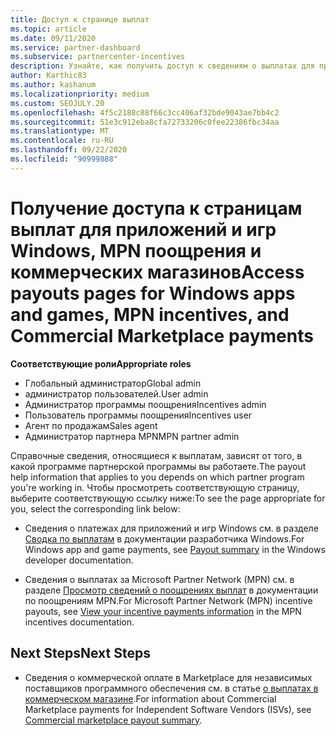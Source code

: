 ```yaml
---
title: Доступ к странице выплат
ms.topic: article
ms.date: 09/11/2020
ms.service: partner-dashboard
ms.subservice: partnercenter-incentives
description: Узнайте, как получить доступ к сведениям о выплатах для приложений и игр Windows, MPN поощрения и коммерческих продуктов в магазине для независимых поставщиков программного обеспечения.
author: Karthic83
ms.author: kashanum
ms.localizationpriority: medium
ms.custom: SEOJULY.20
ms.openlocfilehash: 4f5c2188c88f66c3cc406af32bde9043ae7bb4c2
ms.sourcegitcommit: 51e3c912eba8cfa72733206c0fee22386fbc34aa
ms.translationtype: MT
ms.contentlocale: ru-RU
ms.lasthandoff: 09/22/2020
ms.locfileid: "90999888"
---
```

# <a name="access-payouts-pages-for-windows-apps-and-games-mpn-incentives-and-commercial-marketplace-payments"></a><span data-ttu-id="38fa9-103">Получение доступа к страницам выплат для приложений и игр Windows, MPN поощрения и коммерческих магазинов</span><span class="sxs-lookup"><span data-stu-id="38fa9-103">Access payouts pages for Windows apps and games, MPN incentives, and Commercial Marketplace payments</span></span>

<span data-ttu-id="38fa9-104">**Соответствующие роли**</span><span class="sxs-lookup"><span data-stu-id="38fa9-104">**Appropriate roles**</span></span>

- <span data-ttu-id="38fa9-105">Глобальный администратор</span><span class="sxs-lookup"><span data-stu-id="38fa9-105">Global admin</span></span>
- <span data-ttu-id="38fa9-106">администратор пользователей.</span><span class="sxs-lookup"><span data-stu-id="38fa9-106">User admin</span></span>
- <span data-ttu-id="38fa9-107">Администратор программы поощрения</span><span class="sxs-lookup"><span data-stu-id="38fa9-107">Incentives admin</span></span>
- <span data-ttu-id="38fa9-108">Пользователь программы поощрения</span><span class="sxs-lookup"><span data-stu-id="38fa9-108">Incentives user</span></span>
- <span data-ttu-id="38fa9-109">Агент по продажам</span><span class="sxs-lookup"><span data-stu-id="38fa9-109">Sales agent</span></span>
- <span data-ttu-id="38fa9-110">Администратор партнера MPN</span><span class="sxs-lookup"><span data-stu-id="38fa9-110">MPN partner admin</span></span>

<span data-ttu-id="38fa9-111">Справочные сведения, относящиеся к выплатам, зависят от того, в какой программе партнерской программы вы работаете.</span><span class="sxs-lookup"><span data-stu-id="38fa9-111">The payout help information that applies to you depends on which partner program you're working in.</span></span> <span data-ttu-id="38fa9-112">Чтобы просмотреть соответствующую страницу, выберите соответствующую ссылку ниже:</span><span class="sxs-lookup"><span data-stu-id="38fa9-112">To see the page appropriate for you, select the corresponding link below:</span></span>

- <span data-ttu-id="38fa9-113">Сведения о платежах для приложений и игр Windows см. в разделе [Сводка по выплатам](/windows/uwp/publish/payout-summary) в документации разработчика Windows.</span><span class="sxs-lookup"><span data-stu-id="38fa9-113">For Windows app and game payments, see [Payout summary](/windows/uwp/publish/payout-summary) in the Windows developer documentation.</span></span>

- <span data-ttu-id="38fa9-114">Сведения о выплатах за Microsoft Partner Network (MPN) см. в разделе [Просмотр сведений о поощрениях выплат](understand-incentive-payouts.md) в документации по поощрениям MPN.</span><span class="sxs-lookup"><span data-stu-id="38fa9-114">For Microsoft Partner Network (MPN) incentive payouts, see [View your incentive payments information](understand-incentive-payouts.md) in the MPN incentives documentation.</span></span>

## <a name="next-steps"></a><span data-ttu-id="38fa9-115">Next Steps</span><span class="sxs-lookup"><span data-stu-id="38fa9-115">Next Steps</span></span>

- <span data-ttu-id="38fa9-116">Сведения о коммерческой оплате в Marketplace для независимых поставщиков программного обеспечения см. в статье [о выплатах в коммерческом магазине](/azure/marketplace/partner-center-portal/payout-summary).</span><span class="sxs-lookup"><span data-stu-id="38fa9-116">For information about Commercial Marketplace payments for Independent Software Vendors (ISVs), see [Commercial marketplace payout summary](/azure/marketplace/partner-center-portal/payout-summary).</span></span>